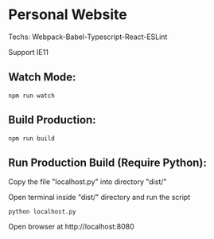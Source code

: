 # Personal Website
Techs: Webpack-Babel-Typescript-React-ESLint

Support IE11

## Watch Mode:
```
npm run watch
```

## Build Production:
```
npm run build
```

## Run Production Build (Require Python):
Copy the file "localhost.py" into directory "dist/"

Open terminal inside "dist/" directory and run the script

```
python localhost.py
```

Open browser at http://localhost:8080
